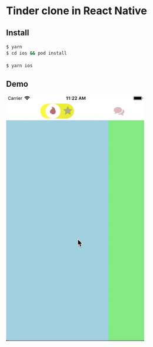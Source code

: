 # Tinder clone in React Native

## Install

```bash
$ yarn
$ cd ios && pod install

$ yarn ios
```

## Demo

<img src="./demo.gif" height="667" width="375" />
